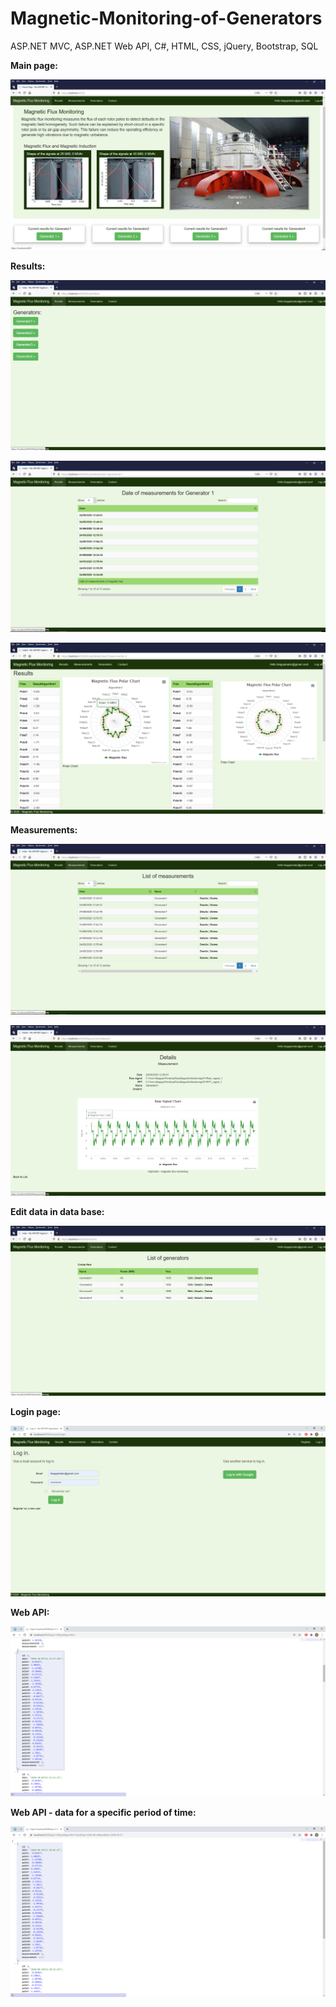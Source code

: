 # Magnetic-Monitoring-of-Generators
ASP.NET MVC, ASP.NET Web API, C#, HTML, CSS, jQuery, Bootstrap, SQL

**Main page:**

![Screenshot](Images/1.png)

**Results:**

![Screenshot](Images/2.png)

![Screenshot](Images/3.png)

![Screenshot](Images/4.png)

**Measurements:**

![Screenshot](Images/5.png)

![Screenshot](Images/6.png)

**Edit data in data base:**

![Screenshot](Images/7.png)

**Login page:**

![Screenshot](Images/8.png)

**Web API:**

![Screenshot](Images/9.png)

**Web API - data for a specific period of time:**

![Screenshot](Images/10.png)

